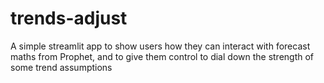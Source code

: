 # trends-adjust
A simple streamlit app to show users how they can interact with forecast maths from Prophet, and to give them control to dial down the strength of some trend assumptions


